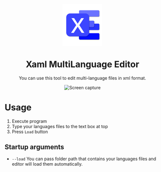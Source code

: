 <p align="center">
  <a href="https://kitx.apps.catrol.cn/" target="_blank" rel="noopener noreferrer">
    <img width="128" src="https://raw.githubusercontent.com/Dynesshely/XamlMultiLanguageEditor/main/XamlMultiLanguageEditor.Winform/icon.png" alt="KitX Logo">
  </a>
</p>

<h1 align="center">Xaml MultiLanguage Editor</h1>

<p align="center">
You can use this tool to edit multi-language files in xml format.
</p>

<p align="center">
  <img src="https://github.com/Dynesshely/XamlMultiLanguageEditor/assets/50760269/8eda3aa4-4d19-44f5-93cb-3e818ca97eb6" alt="Screen capture">
</p>

# Usage

1. Execute program
2. Type your languages files to the text box at top
3. Press `Load` button

## Startup arguments

- `--load` You can pass folder path that contains your languages files and editor will load them automatically.

